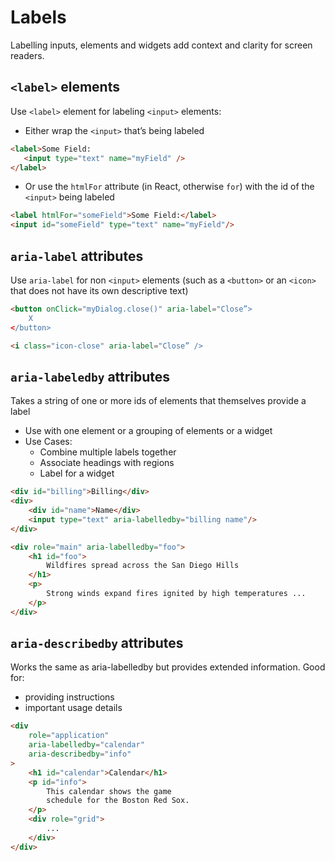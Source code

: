 # Labels
Labelling inputs, elements and widgets add context and clarity for screen readers.

## `<label>` elements
Use `<label>` element for labeling `<input>` elements:
* Either wrap the `<input>` that’s being labeled
```html
<label>Some Field:
   <input type="text" name="myField" />
</label>
```
* Or use the `htmlFor` attribute (in React, otherwise `for`) with the id of the `<input>` being labeled
```html
<label htmlFor="someField">Some Field:</label>
<input id="someField" type="text" name="myField"/>
```

## `aria-label` attributes
Use `aria-label` for non `<input>` elements
(such as a `<button>` or an `<icon>` that does not have its own descriptive text)
```html
<button onClick="myDialog.close()" aria-label="Close”>
    X
</button>
```
```html
<i class="icon-close" aria-label="Close” />
```

## `aria-labeledby` attributes
Takes a string of one or more ids of elements that themselves provide a label
* Use with one element or a grouping of elements or a widget
* Use Cases: 
    * Combine multiple labels together
    * Associate headings with regions
    * Label for a widget
```html
<div id="billing">Billing</div>
<div>
    <div id="name">Name</div>
    <input type="text" aria-labelledby="billing name"/>   
</div>
```
```html
<div role="main" aria-labelledby="foo">
    <h1 id="foo">
        Wildfires spread across the San Diego Hills
    </h1>
    <p>
        Strong winds expand fires ignited by high temperatures ...
    </p>
</div>
```

## `aria-describedby` attributes
Works the same as aria-labelledby but provides extended information. Good for: 
* providing instructions
* important usage details
```html
<div 
    role="application" 
    aria-labelledby="calendar"  
    aria-describedby="info"
>
    <h1 id="calendar">Calendar</h1>
    <p id="info">
        This calendar shows the game 
        schedule for the Boston Red Sox.
    </p>
    <div role="grid">
        ...
    </div>
</div>
```
